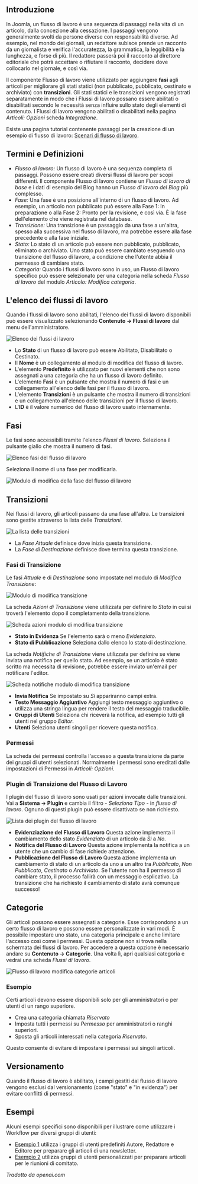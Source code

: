 <!-- Filename: J4.x:Workflow / Display title: Flusso di Pubblicazione  -->

## Introduzione

In Joomla, un flusso di lavoro è una sequenza di passaggi nella vita di un articolo, dalla concezione alla cessazione. I passaggi vengono generalmente svolti da persone diverse con responsabilità diverse. Ad esempio, nel mondo dei giornali, un redattore subisce prende un racconto da un giornalista e verifica l'accuratezza, la grammatica, la leggibilità e la lunghezza, e forse di più. Il redattore passerà poi il racconto al direttore editoriale che potrà accettare o rifiutare il racconto, decidere dove collocarlo nel giornale, e così via.

Il componente Flusso di lavoro viene utilizzato per aggiungere **fasi** agli articoli per migliorare gli stati statici (non pubblicato, pubblicato, cestinato e archiviato) con **transizioni**. Gli stati statici e le transizioni vengono registrati separatamente in modo che i Flussi di lavoro possano essere abilitati o disabilitati secondo le necessità senza influire sullo stato degli elementi di contenuto. I Flussi di lavoro vengono abilitati o disabilitati nella pagina *Articoli: Opzioni* scheda *Integrazione*.

Esiste una pagina tutorial contenente passaggi per la creazione di un esempio di flusso di lavoro: [Scenari di flusso di lavoro](jdocmanual?article=user/workflows/workflow-scenarios). 

## Termini e Definizioni

- *Flusso di lavoro:* Un flusso di lavoro è una sequenza completa di passaggi. Possono essere creati diversi flussi di lavoro per scopi differenti. Il componente Flusso di lavoro contiene un *Flusso di lavoro di base* e i dati di esempio del Blog hanno un *Flusso di lavoro del Blog* più complesso.
- *Fase:* Una fase è una posizione all'interno di un flusso di lavoro. Ad esempio, un articolo non pubblicato può essere alla Fase 1: In preparazione o alla Fase 2: Pronto per la revisione, e così via. È la fase dell'elemento che viene registrata nel database.
- *Transizione:* Una transizione è un passaggio da una fase a un'altra, spesso alla successiva nel flusso di lavoro, ma potrebbe essere alla fase precedente o alla fase iniziale.
- *Stato:* Lo stato di un articolo può essere non pubblicato, pubblicato, eliminato o archiviato. Uno stato può essere cambiato eseguendo una transizione del flusso di lavoro, a condizione che l'utente abbia il permesso di cambiare stato.
- *Categoria:* Quando i flussi di lavoro sono in uso, un Flusso di lavoro specifico può essere selezionato per una categoria nella scheda *Flusso di lavoro* del modulo *Articolo: Modifica categoria*.

## L'elenco dei flussi di lavoro

Quando i flussi di lavoro sono abilitati, l'elenco dei flussi di lavoro disponibili può essere visualizzato selezionando **Contenuto → Flussi di lavoro** dal menu dell'amministratore.

![Elenco dei flussi di lavoro](../../../en/images/workflows/workflows-list.png)

- Lo **Stato** di un flusso di lavoro può essere Abilitato, Disabilitato o Cestinato.
- Il **Nome** è un collegamento al modulo di modifica del flusso di lavoro.
- L'elemento **Predefinito** è utilizzato per nuovi elementi che non sono assegnati a una
  categoria che ha un flusso di lavoro definito.
- L'elemento **Fasi** è un pulsante che mostra il numero di fasi e un collegamento
  all'elenco delle fasi per il flusso di lavoro.
- L'elemento **Transizioni** è un pulsante che mostra il numero di transizioni e 
  un collegamento all'elenco delle transizioni per il flusso di lavoro.
- L'**ID** è il valore numerico del flusso di lavoro usato internamente.

## Fasi

Le fasi sono accessibili tramite l'elenco *Flussi di lavoro*. Seleziona il pulsante giallo che mostra il numero di fasi.

![Elenco fasi del flusso di lavoro](../../../en/images/workflows/workflow-stages-list.png)

Seleziona il nome di una fase per modificarla.

![Modulo di modifica della fase del flusso di lavoro](../../../en/images/workflows/workflow-stage-edit.png)

## Transizioni

Nei flussi di lavoro, gli articoli passano da una fase all'altra. Le transizioni sono gestite attraverso la lista delle *Transizioni*.

![La lista delle transizioni](../../../en/images/workflows/workflow-transitions-list.png)

- La *Fase Attuale* definisce dove inizia questa transizione.
- La *Fase di Destinazione* definisce dove termina questa transizione.

### Fasi di Transizione

Le fasi *Attuale* e di *Destinazione* sono impostate nel modulo di *Modifica Transizione*:

![Modulo di modifica transizione](../../../en/images/workflows/workflow-transition-edit.png)

La scheda *Azioni di Transizione* viene utilizzata per definire lo *Stato* in cui si troverà l'elemento dopo il completamento della transizione.

![Scheda azioni modulo di modifica transizione](../../../en/images/workflows/workflow-transition-edit-actions-tab.png)

- **Stato in Evidenza** Se l'elemento sarà o meno *Evidenziato*.
- **Stato di Pubblicazione** Seleziona dallo elenco lo stato di destinazione.

La scheda *Notifiche di Transizione* viene utilizzata per definire se viene inviata una notifica per quello stato. Ad esempio, se un articolo è stato scritto ma necessita di revisione, potrebbe essere inviato un'email per notificare l'editor.

![Scheda notifiche modulo di modifica transizione](../../../en/images/workflows/workflow-transition-edit-notifications-tab.png)

- **Invia Notifica** Se impostato su *Sì* appariranno campi extra.
- **Testo Messaggio Aggiuntivo** Aggiungi testo messaggio aggiuntivo o utilizza una stringa lingua per rendere il testo del messaggio traducibile.
- **Gruppi di Utenti** Seleziona chi riceverà la notifica, ad esempio tutti gli utenti nel gruppo *Editor*.
- **Utenti** Seleziona utenti singoli per ricevere questa notifica.

### Permessi

La scheda dei permessi controlla l'accesso a questa transizione da parte dei gruppi di utenti selezionati. Normalmente i permessi sono ereditati dalle impostazioni di Permessi in *Articoli: Opzioni*.

### Plugin di Transizione del Flusso di Lavoro

I plugin del flusso di lavoro sono usati per azioni invocate dalle transizioni. Vai a **Sistema → Plugin** e cambia il filtro *- Seleziona Tipo -* in *flusso di lavoro*. Ognuno di questi plugin può essere disattivato se non richiesto.

![Lista dei plugin del flusso di lavoro](../../../en/images/workflows/workflow-plugins.png)

- **Evidenziazione del Flusso di Lavoro** Questa azione implementa il cambiamento dello stato *Evidenziato* di un articolo da *Sì* a *No*.
- **Notifica del Flusso di Lavoro** Questa azione implementa la notifica a un utente che un cambio di fase richiede attenzione.
- **Pubblicazione del Flusso di Lavoro** Questa azione implementa un cambiamento di stato di un articolo da uno a un altro tra *Pubblicato*, *Non Pubblicato*, *Cestinato* o *Archiviato*. Se l'utente non ha il permesso di cambiare stato, il processo fallirà con un messaggio esplicativo. La transizione che ha richiesto il cambiamento di stato avrà comunque successo!

## Categorie

Gli articoli possono essere assegnati a categorie. Esse corrispondono a un certo flusso di lavoro e possono essere personalizzate in vari modi. È possibile impostare uno stato, una categoria principale e anche limitare l'accesso così come i permessi. Questa opzione non si trova nella schermata dei flussi di lavoro. Per accedere a questa opzione è necessario andare su **Contenuto → Categorie**. Una volta lì, apri qualsiasi categoria e vedrai una scheda *Flussi di lavoro*.

![Flusso di lavoro modifica categorie articoli](../../../en/images/workflows/workflow-categories-blog.png)

### Esempio

Certi articoli devono essere disponibili solo per gli amministratori o per utenti di un rango superiore.

- Crea una categoria chiamata *Riservato*
- Imposta tutti i permessi su *Permesso* per amministratori o ranghi superiori.
- Sposta gli articoli interessati nella categoria *Riservato*.

Questo consente di evitare di impostare i permessi sui singoli articoli.

## Versionamento

Quando il flusso di lavoro è abilitato, i campi gestiti dal flusso di lavoro vengono esclusi dal versionamento (come "stato" e "in evidenza") per evitare conflitti di permessi.

## Esempi

Alcuni esempi specifici sono disponibili per illustrare come utilizzare i Workflow per diversi gruppi di utenti:

- [Esempio 1](jdocmanual?article=user/workflows/workflow-example-1) utilizza i gruppi di utenti predefiniti Autore, Redattore e Editore per preparare gli articoli di una newsletter.
- [Esempio 2](jdocmanual?article=user/workflows/workflow-example-2) utilizza gruppi di utenti personalizzati per preparare articoli per le riunioni di comitato.

*Tradotto da openai.com*

